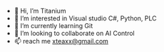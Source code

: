 - 👋 Hi, I’m Titanium
- 👀 I’m interested in Visual studio C#, Python, PLC
- 🌱 I’m currently learning Git
- 💞️ I’m looking to collaborate on AI Control
- 📫 reach me xteaxx@gmail.com

<!---
xteaxx/xteaxx is a ✨ special ✨ repository because its `README.md` (this file) appears on your GitHub profile.
You can click the Preview link to take a look at your changes.
--->
